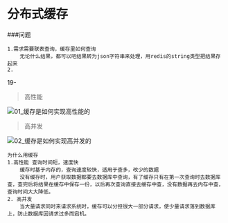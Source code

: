 # 分布式缓存

###问题

```
1.需求需要联表查询，缓存里如何查询   
	无论什么结果，都可以吧结果转为json字符串来处理，用redis的string类型把结果存起来
2.
```



19-

> 高性能

![01_缓存是如何实现高性能的](E:\U盘\视频\19_先平易近人的随口问你一句分布式缓存的第一个问题\01_缓存是如何实现高性能的.png)

> 高并发

![02_缓存是如何实现高并发的](E:\U盘\视频\19_先平易近人的随口问你一句分布式缓存的第一个问题\02_缓存是如何实现高并发的.png)



```
为什么用缓存
1.高性能 查询时间短，速度快
	缓存时基于内存的，查询速度较快，适用于查多，改少的数据
	没有缓存时，用户获取数据都要去数据库中查询，有了缓存只有在第一次查询时去数据库查，查完后将结果在缓存中保存一份，以后再次查询直接去缓存中查，没有数据再去内存中查，查询时间大大降低。
2. 高并发	
	当大量请求同时来请求系统时，缓存可以分担很大一部分请求，使少量请求落到数据库上，防止数据库因请求过多而宕机。
```



